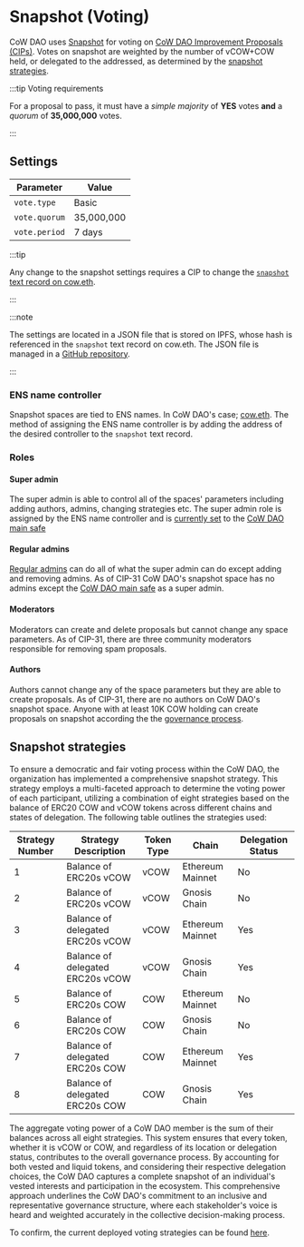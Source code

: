 # Snapshot (Voting)

CoW DAO uses [Snapshot](https://snapshot.org/#/cow.eth) for voting on [CoW DAO Improvement Proposals (CIPs)](process/#cow-dao-improvement-proposals-cips). Votes on snapshot are weighted by the number of vCOW+COW held, or delegated to the addressed, as determined by the [snapshot strategies](#snapshot-strategies).

:::tip Voting requirements

For a proposal to pass, it must have a _simple majority_ of **YES** votes **and** a _quorum_ of **35,000,000** votes.

:::

## Settings

| **Parameter** | **Value** |
| --- | --- |
| `vote.type` | Basic |
| `vote.quorum` | 35,000,000 |
| `vote.period` | 7 days |

:::tip

Any change to the snapshot settings requires a CIP to change the [`snapshot` text record on cow.eth](https://app.ens.domains/name/cow.eth/details).

:::

:::note

The settings are located in a JSON file that is stored on IPFS, whose hash is referenced in the `snapshot` text record on cow.eth. The JSON file is managed in a [GitHub repository](https://github.com/cowprotocol/snapshot-settings).

:::

### ENS name controller

Snapshot spaces are tied to ENS names. In CoW DAO's case; [cow.eth](https://app.ens.domains/name/cow.eth/details). The method of assigning the ENS name controller is by adding the address of the desired controller to the `snapshot` text record.

### Roles

#### Super admin

The super admin is able to control all of the spaces' parameters including adding authors, admins, changing strategies etc. The super admin role is assigned by the ENS name controller and is [currently set](https://app.ens.domains/name/cow.eth/details) to the [CoW DAO main safe](https://app.safe.global/eth:0xcA771eda0c70aA7d053aB1B25004559B918FE662/home)

#### Regular admins

[Regular admins](https://snapshot.org/#/cow.eth/about) can do all of what the super admin can do except adding and removing admins. As of CIP-31 CoW DAO's snapshot space has no admins except the [CoW DAO main safe](https://app.safe.global/eth:0xcA771eda0c70aA7d053aB1B25004559B918FE662/home) as a super admin.

#### Moderators

Moderators can create and delete proposals but cannot change any space parameters. As of CIP-31, there are three community moderators responsible for removing spam proposals.

#### Authors

Authors cannot change any of the space parameters but they are able to create proposals.  As of CIP-31, there are no authors on CoW DAO's snapshot space. Anyone with at least 10K COW holding can create proposals on snapshot according the the [governance process](process). 

## Snapshot strategies

To ensure a democratic and fair voting process within the CoW DAO, the organization has implemented a comprehensive snapshot strategy. This strategy employs a multi-faceted approach to determine the voting power of each participant, utilizing a combination of eight strategies based on the balance of ERC20 COW and vCOW tokens across different chains and states of delegation. The following table outlines the strategies used:

| Strategy Number | Strategy Description | Token Type | Chain | Delegation Status |
|--- | --- | --- | --- | --- |
| 1 | Balance of ERC20s vCOW | vCOW | Ethereum Mainnet | No |
| 2 | Balance of ERC20s vCOW | vCOW | Gnosis Chain | No |
| 3 | Balance of delegated ERC20s vCOW | vCOW | Ethereum Mainnet | Yes |
| 4 | Balance of delegated ERC20s vCOW | vCOW | Gnosis Chain  | Yes |
| 5 | Balance of ERC20s COW | COW | Ethereum Mainnet | No |
| 6 | Balance of ERC20s COW | COW | Gnosis Chain  | No |
| 7 | Balance of delegated ERC20s COW | COW | Ethereum Mainnet | Yes |
| 8 | Balance of delegated ERC20s COW | COW | Gnosis Chain  | Yes  |

The aggregate voting power of a CoW DAO member is the sum of their balances across all eight strategies. This system ensures that every token, whether it is vCOW or COW, and regardless of its location or delegation status, contributes to the overall governance process. By accounting for both vested and liquid tokens, and considering their respective delegation choices, the CoW DAO captures a complete snapshot of an individual's vested interests and participation in the ecosystem. This comprehensive approach underlines the CoW DAO's commitment to an inclusive and representative governance structure, where each stakeholder's voice is heard and weighted accurately in the collective decision-making process.

To confirm, the current deployed voting strategies can be found [here](https://snapshot.org/#/cow.eth/about).
